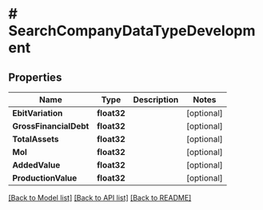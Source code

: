 # # SearchCompanyDataTypeDevelopment


## Properties 


Name | Type | Description | Notes
------------ | ------------- | ------------- | -------------
**EbitVariation**| **float32** |   | [optional]
**GrossFinancialDebt**| **float32** |   | [optional]
**TotalAssets**| **float32** |   | [optional]
**Mol**| **float32** |   | [optional]
**AddedValue**| **float32** |   | [optional]
**ProductionValue**| **float32** |   | [optional]


[[Back to Model list]](../../README.md#models) [[Back to API list]](../../README.md#endpoints) [[Back to README]](../../README.md)

